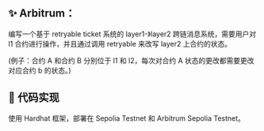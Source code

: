 ## ✨ Arbitrum：

编写一个基于 retryable ticket 系统的 layer1-》layer2 跨链消息系统，需要用户对 l1 合约进行操作，并且通过调用 retryable 来改写 layer2 上合约的状态。

(例子：合约 A 和合约 B 分别位于 l1 和 l2，每次对合约 A 状态的更改都需要更改对应合约 b 的状态。)

## 🚀 代码实现

使用 Hardhat 框架，部署在 Sepolia Testnet 和 Arbitrum Sepolia Testnet。
